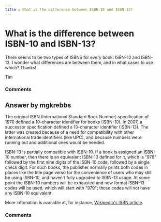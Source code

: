```yaml
---
title : What is the difference between ISBN-10 and ISBN-13?
---
```

What is the difference between ISBN-10 and ISBN-13?
=====================
There seems to be two types of ISBNS for every book: ISBN-10 and
ISBN-13. I wonder what differences are between them, and in what cases
to use which? Thanks!

Tim

### Comments ###


Answer by mgkrebbs
----------------
The original ISBN (International Standard Book Number) specification of
1970 defined a 10-character identifier for books (ISBN-10). In 2007, a
successor specification defined a 13-character identifier (ISBN-13). The
latter was created because of a need for compatibility with other
international trade identifiers (like UPC), and because numbers were
running out and additional ones would be needed.

ISBN-13 is partially compatible with ISBN-10. If a book is assigned an
ISBN-10 number, then there is an equivalent ISBN-13 defined for it,
which is "978" followed by the first nine digits of the ISBN-10 code,
followed by a single check digit. For such books, the publisher normally
prints both codes in places like the title page verso for the
convenience of users who may still be using ISBN-10, and haven't fully
upgraded to ISBN-13 usage. At some point the ISBN-10 numbers will be
exhausted and new format ISBN-13 codes will be used, which will start
with "979"; those codes will not have any ISBN-10 equivalent.

More infomation is available at, for instance, [Wikipedia's ISBN
article](http://en.wikipedia.org/wiki/International_Standard_Book_Number).

### Comments ###

